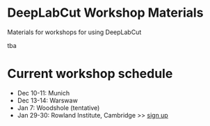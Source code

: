 # DeepLabCut Workshop Materials

Materials for workshops for using DeepLabCut 

tba

# Current workshop schedule

- Dec 10-11: Munich
- Dec 13-14: Warswaw
- Jan 7: Woodshole (tentative)
- Jan 29-30: Rowland Institute, Cambridge >> [sign up](https://twitter.com/TrackingActions/status/1067253667315806211)
